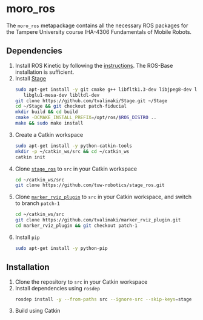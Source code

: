 # moro_ros

The `moro_ros` metapackage contains all the necessary ROS packages for the Tampere University course IHA-4306 Fundamentals of Mobile Robots.

## Dependencies

1. Install ROS Kinetic by following the [instructions][kinetic]. The ROS-Base installation is sufficient.
2. Install [Stage][stage]
   ```bash
   sudo apt-get install -y git cmake g++ libfltk1.3-dev libjpeg8-dev libpng12-dev \
      libglu1-mesa-dev libltdl-dev
   git clone https://github.com/tvalimaki/Stage.git ~/Stage
   cd ~/Stage && git checkout patch-fiducial
   mkdir build && cd build
   cmake -DCMAKE_INSTALL_PREFIX=/opt/ros/$ROS_DISTRO ..
   make && sudo make install
   ```
3. Create a Catkin workspace
   ```bash
   sudo apt-get install -y python-catkin-tools
   mkdir -p ~/catkin_ws/src && cd ~/catkin_ws
   catkin init
   ```
4. Clone [`stage_ros`][stage_ros] to `src` in your Catkin workspace
   ```bash
   cd ~/catkin_ws/src
   git clone https://github.com/tuw-robotics/stage_ros.git
   ```
5. Clone [`marker_rviz_plugin`][rviz_plugin] to `src` in your Catkin workspace, and switch to branch `patch-1`
   ```bash
   cd ~/catkin_ws/src
   git clone https://github.com/tvalimaki/marker_rviz_plugin.git
   cd marker_rviz_plugin && git checkout patch-1
   ```
6. Install `pip`
   ```bash
   sudo apt-get install -y python-pip
   ```

## Installation

1. Clone the repository to `src` in your Catkin workspace
2. Install dependencies using `rosdep`
   ```bash
   rosdep install -y --from-paths src --ignore-src --skip-keys=stage
   ```
3. Build using Catkin

[kinetic]: http://wiki.ros.org/kinetic/Installation/Ubuntu
[stage]: https://github.com/tvalimaki/Stage
[stage_ros]: https://github.com/tuw-robotics/stage_ros
[rviz_plugin]: https://github.com/tvalimaki/marker_rviz_plugin
